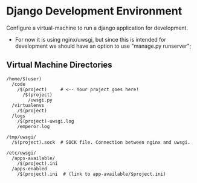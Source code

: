 # Django Development Environment

Configure a virtual-machine to run a django application for development.

* For now it is using nginx/uwsgi, but since this is intended for development
  we should have an option to use "manage.py runserver";

## Virtual Machine Directories

```
/home/$(user)
  /code
    /$(project)     # <-- Your project goes here!
      /$(project)
        /uwsgi.py
  /virtualenvs
    /$(project)
  /logs
    /$(project)-uwsgi.log
    /emperor.log

/tmp/uwsgi/
  /$(project).sock  # SOCK file. Connection between nginx and uwsgi.

/etc/uwsgi/
  /apps-available/
    /$(project).ini
  /apps-enabled
    /$(project).ini  # (link to app-available/$project.ini)
```

